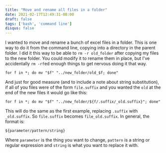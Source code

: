 ```yaml
---
title: "Move and rename all files in a folder"
date: 2021-02-17T12:49:31-08:00
draft: false
tags: ['bash', 'command line']
disqus: false
---
```


I wanted to move and rename a bunch of excel files in a folder. This is one way to do it from the command line, copying into a directory in the parent folder. I did it this way to be able to `rm -r old_folder` after copying my files to the new folder. You could modify it to rename them in place, but I've accidentally `rm -rf`ed enough things to get nervous doing it that way. 

```
for f in *; do mv "$f" "../new_folder/old_$f; done"
```

And just for good measure (and to include a note about string substitution), if all of you files were of the form `file.suffix` and you wanted the `old` at the end of the new files it would go like this:

```
for f in *; do mv "$f" "../new_folder/${f/.suffix/_old.suffix}"; done"
```
 
 This will do the same as the first example, replacing `.suffix` with `_old.suffix`. So `file.suffix` becomes `file_old.suffix`. In general, the format is:

 `${parameter/pattern/string}`

 Where `parameter` is the thing you want to change, `pattern` is a string or regular expression and `string` is what you want to replace it with.